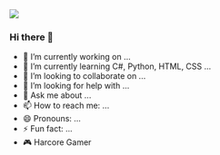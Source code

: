 <image src="https://github.com/renanmlima/renanmlima/blob/main/WELCOME.png">

### Hi there 👋

- 🔭 I’m currently working on ...
- 🌱 I’m currently learning C#, Python, HTML, CSS ...
- 👯 I’m looking to collaborate on ...
- 🤔 I’m looking for help with ...
- 💬 Ask me about ...
- 📫 How to reach me: ...
- 😄 Pronouns: ...
- ⚡ Fun fact: ...
- 🎮 Harcore Gamer
